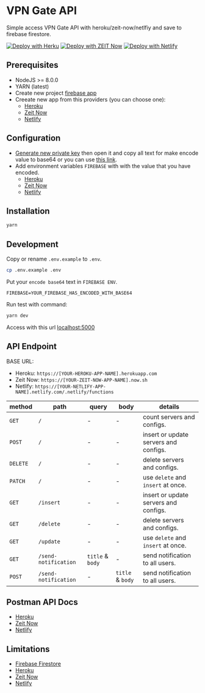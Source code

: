# VPN Gate API

Simple access VPN Gate API with heroku/zeit-now/netlfiy and save to firebase firestore.

[![Deploy with Herku](https://www.herokucdn.com/deploy/button.svg)](https://heroku.com/deploy?template=https://github.com/panelssh/vpn-gate-api) [![Deploy with ZEIT Now](https://zeit.co/button)](https://zeit.co/import/project?template=https://github.com/panelssh/vpn-gate-api.git) [![Deploy with Netlify](https://www.netlify.com/img/deploy/button.svg)](https://app.netlify.com/start/deploy?repository=https://github.com/panelssh/vpn-gate-api)

## Prerequisites

- NodeJS >= 8.0.0
- YARN (latest)
- Create new project [firebase app](https://console.firebase.google.com/)
- Creeate new app from this providers (you can choose one):
    - [Heroku](https://dashboard.heroku.com/new-app)
    - [Zeit Now](https://zeit.co/import)
    - [Netlify](https://app.netlify.com/start)

## Configuration

- [Generate new private key](https://console.firebase.google.com/project/_/settings/serviceaccounts/adminsdk) then open it and copy all text for make encode value to base64 or you can use [this link](https://www.base64encode.org).
- Add environment variables `FIREBASE` with with the value that you have encoded.
    - [Heroku](https://devcenter.heroku.com/articles/config-vars)
    - [Zeit Now](https://zeit.co/docs/v2/serverless-functions/env-and-secrets)
    - [Netlify](https://docs.netlify.com/configure-builds/environment-variables)

## Installation

```bash
yarn
```

## Development

Copy or rename `.env.example` to `.env`.
```bash
cp .env.example .env
```

Put your `encode base64` text in `FIREBASE ENV`.
```env
FIREBASE=YOUR_FIREBASE_HAS_ENCODED_WITH_BASE64
```

Run test with command:
```bash
yarn dev
```
Access with this url [localhost:5000](http://localhost:5000)

## API Endpoint

BASE URL:
- Heroku: `https://[YOUR-HEROKU-APP-NAME].herokuapp.com`
- Zeit Now: `https://[YOUR-ZEIT-NOW-APP-NAME].now.sh`
- Netlify: `https://[YOUR-NETLIFY-APP-NAME].netlify.com/.netlify/functions`

| method   | path                 | query            | body             | details                               |
|----------|----------------------|------------------|------------------|---------------------------------------|
| `GET`    | `/`                  | -                | -                | count servers and configs.            |
| `POST`   | `/`                  | -                | -                | insert or update servers and configs. |
| `DELETE` | `/`                  | -                | -                | delete servers and configs.           |
| `PATCH`  | `/`                  | -                | -                | use `delete` and `insert` at once.    |
| `GET`    | `/insert`            | -                | -                | insert or update servers and configs. |
| `GET`    | `/delete`            | -                | -                | delete servers and configs.           |
| `GET`    | `/update`            | -                | -                | use `delete` and `insert` at once.    |
| `GET`    | `/send-notification` | `title` & `body` | -                | send notification to all users.       |
| `POST`   | `/send-notification` | -                | `title` & `body` | send notification to all users.       |

## Postman API Docs

- [Heroku](https://documenter.getpostman.com/view/10489365/SzKVQxcv)
- [Zeit Now](https://documenter.getpostman.com/view/10489365/SzKWuHmD)
- [Netlify](https://documenter.getpostman.com/view/10489365/SzKWuHmC)

## Limitations

- [Firebase Firestore](https://firebase.google.com/docs/firestore/quotas)
- [Heroku](https://devcenter.heroku.com/articles/limits)
- [Zeit Now](https://zeit.co/docs/v2/platform/limits)
- [Netlify](https://www.netlify.com/tos/)

